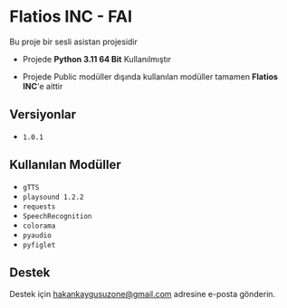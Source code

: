 
# Flatios INC - **FAI**

Bu proje bir sesli asistan projesidir

- Projede **Python 3.11 64 Bit** Kullanılmıştır

- Projede Public modüller dışında kullanılan modüller tamamen **Flatios INC**'e aittir

## Versiyonlar
 - `1.0.1`

## Kullanılan Modüller

- `gTTS`
- `playsound 1.2.2`
- `requests`
- `SpeechRecognition`
- `colorama`
- `pyaudio`
- `pyfiglet`
  
## Destek

Destek için hakankaygusuzone@gmail.com adresine e-posta gönderin.

  
